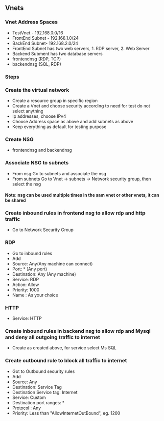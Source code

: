 ## Vnets
### Vnet Address Spaces
- TestVnet - 192.168.0.0/16
- FrontEnd Subnet - 192.168.1.0/24
- BackEnd Subnet- 192.168.2.0/24
- FrontEnd Subnet has two web servers, 1. RDP server, 2. Web Server
- Backend Subment has two database servers
- frontendnsg (RDP, TCP)
- backendnsg (SQL, RDP)
  
### Steps
### Create the virtual network
- Create a resource group in specific region
- Create a Vnet and choose security according to need for test do not select anything
- Ip addresses, choose IPv4
- Choose Address space as above and add subnets as above
- Keep everything as default for testing purpose


### Create NSG
- frontendnsg and backendnsg
 
### Associate NSG to subnets
- From nsg
  Go to subnets and associate the nsg
- From subnets
  Go to Vnet -> subnets -> Network security group, then select the nsg

#### Note: nsg can be used multiple times in the sam vnet or other vnets, it can be shared

### Create inbound rules in frontend nsg to allow rdp and http traffic
- Go to Network Security Group
### RDP
- Go to inbound rules
- Add
- Source: Any(Any machine can connect)
- Port: * (Any port)
- Destination: Any (Any machine)
- Service: RDP
- Action: Allow
- Priority: 1000
- Name : As your choice
### HTTP
- Service: HTTP

### Create inbound rules in backend nsg to allow rdp and Mysql and deny all outgoing traffic to internet
- Create as created above, for service select Ms SQL

### Create outbound rule to block all traffic to internet
- Got to Outbound security rules
- Add
- Source: Any
- Destination: Service Tag
- Destination Service tag: Internet
- Service: Custom
- Destination port ranges: *
- Protocol : Any
- Priority: Less than "AllowInternetOutBound", eg. 1200


  
  
 
